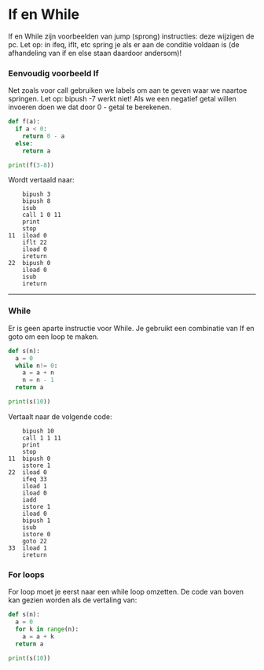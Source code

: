 # If en While 

If en While zijn voorbeelden van jump (sprong) instructies: deze wijzigen de pc.
Let op: in ifeq, iflt, etc spring je als er aan de conditie voldaan is (de afhandeling van if en else staan daardoor andersom)!

### Eenvoudig voorbeeld If
Net zoals voor call gebruiken we labels om aan te geven waar we naartoe springen.
Let op: bipush -7 werkt niet! Als we een negatief getal willen invoeren doen we dat door 0 - getal te berekenen.

```python
def f(a):
  if a < 0:
    return 0 - a
  else:
    return a

print(f(3-8))
```
Wordt vertaald naar:

```
    bipush 3
    bipush 8
    isub
    call 1 0 11
    print
    stop
11  iload 0
    iflt 22
    iload 0
    ireturn
22  bipush 0
    iload 0
    isub
    ireturn
```
-----

### While
Er is geen aparte instructie voor While. Je gebruikt een combinatie van If en goto om een loop te maken.
 

```python
def s(n):
  a = 0
  while n!= 0:
    a = a + n
    n = n - 1
  return a

print(s(10))
```

Vertaalt naar de volgende code:

```
    bipush 10
    call 1 1 11
    print
    stop
11  bipush 0
    istore 1
22  iload 0
    ifeq 33
    iload 1
    iload 0
    iadd
    istore 1
    iload 0
    bipush 1
    isub
    istore 0
    goto 22
33  iload 1
    ireturn

```

### For loops
For loop moet je eerst naar een while loop omzetten. De code van boven kan gezien worden als de vertaling van:

```python
def s(n):
  a = 0
  for k in range(n):
    a = a + k
  return a

print(s(10))
```